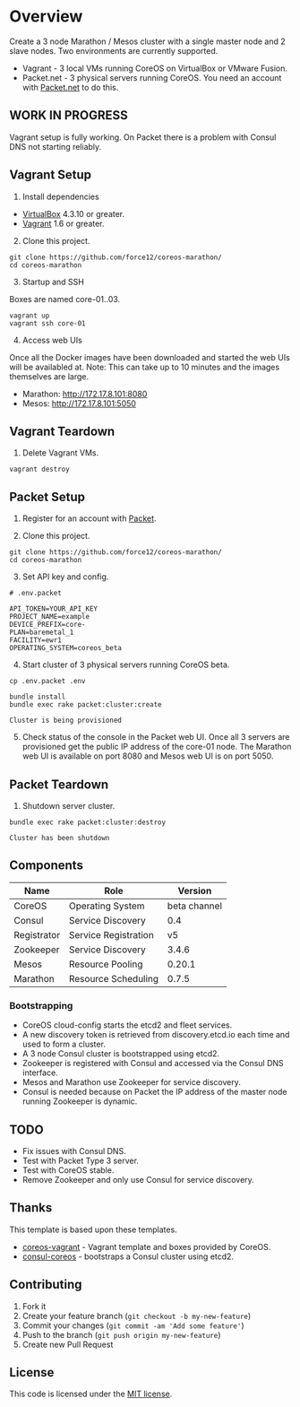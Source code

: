 # Overview

Create a 3 node Marathon / Mesos cluster with a single master node and 2 slave nodes. Two environments are currently supported.

* Vagrant    - 3 local VMs running CoreOS on VirtualBox or VMware Fusion.
* Packet.net - 3 physical servers running CoreOS. You need an account with [Packet.net](https://packet.net) to do this.

## WORK IN PROGRESS

Vagrant setup is fully working. On Packet there is a problem with Consul DNS not starting reliably.

## Vagrant Setup

1) Install dependencies

* [VirtualBox](https://www.virtualbox.org/) 4.3.10 or greater.
* [Vagrant](https://www.vagrantup.com/downloads.html) 1.6 or greater.

2) Clone this project.

```
git clone https://github.com/force12/coreos-marathon/
cd coreos-marathon
```

3) Startup and SSH

Boxes are named core-01..03.

```
vagrant up
vagrant ssh core-01
```

4) Access web UIs

Once all the Docker images have been downloaded and started the web UIs will be availabled at.
Note: This can take up to 10 minutes and the images themselves are large.

* Marathon: http://172.17.8.101:8080
* Mesos: http://172.17.8.101:5050

## Vagrant Teardown

1) Delete Vagrant VMs.

```
vagrant destroy
```

## Packet Setup

1) Register for an account with [Packet](https://packet.net).

2) Clone this project.

```
git clone https://github.com/force12/coreos-marathon/
cd coreos-marathon
```

3) Set API key and config.

```
# .env.packet

API_TOKEN=YOUR_API_KEY
PROJECT_NAME=example
DEVICE_PREFIX=core-
PLAN=baremetal_1
FACILITY=ewr1
OPERATING_SYSTEM=coreos_beta
```

4) Start cluster of 3 physical servers running CoreOS beta.

```
cp .env.packet .env

bundle install
bundle exec rake packet:cluster:create

Cluster is being provisioned
```

5) Check status of the console in the Packet web UI. Once all 3 servers are provisioned
get the public IP address of the core-01 node. The Marathon web UI is available on port 8080 and Mesos web UI is on port 5050.

## Packet Teardown

1) Shutdown server cluster.

```
bundle exec rake packet:cluster:destroy

Cluster has been shutdown
```

## Components

| Name        | Role                  | Version
| ------------|-----------------------|-------------
| CoreOS      | Operating System      | beta channel
| Consul      | Service Discovery     | 0.4
| Registrator | Service Registration  | v5
| Zookeeper   | Service Discovery     | 3.4.6
| Mesos       | Resource Pooling      | 0.20.1
| Marathon    | Resource Scheduling   | 0.7.5

### Bootstrapping

* CoreOS cloud-config starts the etcd2 and fleet services.
* A new discovery token is retrieved from discovery.etcd.io each time and used to form a cluster.
* A 3 node Consul cluster is bootstrapped using etcd2.
* Zookeeper is registered with Consul and accessed via the Consul DNS interface.
* Mesos and Marathon use Zookeeper for service discovery.
* Consul is needed because on Packet the IP address of the master node running Zookeeper is dynamic.

## TODO

* Fix issues with Consul DNS.
* Test with Packet Type 3 server.
* Test with CoreOS stable.
* Remove Zookeeper and only use Consul for service discovery.

## Thanks

This template is based upon these templates.

* [coreos-vagrant](https://github.com/coreos/coreos-vagrant) - Vagrant template and boxes provided by CoreOS.
* [consul-coreos](https://github.com/democracyworks/consul-coreos) - bootstraps a Consul cluster using etcd2.

## Contributing

1. Fork it
2. Create your feature branch (`git checkout -b my-new-feature`)
3. Commit your changes (`git commit -am 'Add some feature'`)
4. Push to the branch (`git push origin my-new-feature`)
5. Create new Pull Request

## License

This code is licensed under the [MIT license](LICENSE).
